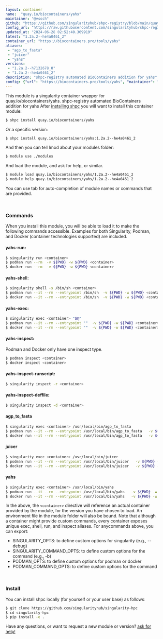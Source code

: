 ```yaml
---
layout: container
name:  "quay.io/biocontainers/yahs"
maintainer: "@vsoch"
github: "https://github.com/singularityhub/shpc-registry/blob/main/quay.io/biocontainers/yahs/container.yaml"
config_url: "https://raw.githubusercontent.com/singularityhub/shpc-registry/main/quay.io/biocontainers/yahs/container.yaml"
updated_at: "2024-06-28 02:52:40.369919"
latest: "1.2a.2--he4a0461_2"
container_url: "https://biocontainers.pro/tools/yahs"
aliases:
 - "agp_to_fasta"
 - "juicer"
 - "yahs"
versions:
 - "1.2a.2--h7132678_0"
 - "1.2a.2--he4a0461_2"
description: "shpc-registry automated BioContainers addition for yahs"
config: {"url": "https://biocontainers.pro/tools/yahs", "maintainer": "@vsoch", "description": "shpc-registry automated BioContainers addition for yahs", "latest": {"1.2a.2--he4a0461_2": "sha256:d930dec811e552dd88b9a337307c5cb7f6431e4de9d43dce7f1bb760e9c50a09"}, "tags": {"1.2a.2--h7132678_0": "sha256:c946489c2a3b5f18f55f8a48059f544db6aed5f94fdde4f712f21210be861f98", "1.2a.2--he4a0461_2": "sha256:d930dec811e552dd88b9a337307c5cb7f6431e4de9d43dce7f1bb760e9c50a09"}, "docker": "quay.io/biocontainers/yahs", "aliases": {"agp_to_fasta": "/usr/local/bin/agp_to_fasta", "juicer": "/usr/local/bin/juicer", "yahs": "/usr/local/bin/yahs"}}
---
```


This module is a singularity container wrapper for quay.io/biocontainers/yahs.
shpc-registry automated BioContainers addition for yahs
After [installing shpc](#install) you will want to install this container module:


```bash
$ shpc install quay.io/biocontainers/yahs
```

Or a specific version:

```bash
$ shpc install quay.io/biocontainers/yahs:1.2a.2--he4a0461_2
```

And then you can tell lmod about your modules folder:

```bash
$ module use ./modules
```

And load the module, and ask for help, or similar.

```bash
$ module load quay.io/biocontainers/yahs/1.2a.2--he4a0461_2
$ module help quay.io/biocontainers/yahs/1.2a.2--he4a0461_2
```

You can use tab for auto-completion of module names or commands that are provided.

<br>

### Commands

When you install this module, you will be able to load it to make the following commands accessible.
Examples for both Singularity, Podman, and Docker (container technologies supported) are included.

#### yahs-run:

```bash
$ singularity run <container>
$ podman run --rm  -v ${PWD} -w ${PWD} <container>
$ docker run --rm  -v ${PWD} -w ${PWD} <container>
```

#### yahs-shell:

```bash
$ singularity shell -s /bin/sh <container>
$ podman run --it --rm --entrypoint /bin/sh  -v ${PWD} -w ${PWD} <container>
$ docker run --it --rm --entrypoint /bin/sh  -v ${PWD} -w ${PWD} <container>
```

#### yahs-exec:

```bash
$ singularity exec <container> "$@"
$ podman run --it --rm --entrypoint ""  -v ${PWD} -w ${PWD} <container> "$@"
$ docker run --it --rm --entrypoint ""  -v ${PWD} -w ${PWD} <container> "$@"
```

#### yahs-inspect:

Podman and Docker only have one inspect type.

```bash
$ podman inspect <container>
$ docker inspect <container>
```

#### yahs-inspect-runscript:

```bash
$ singularity inspect -r <container>
```

#### yahs-inspect-deffile:

```bash
$ singularity inspect -d <container>
```


#### agp_to_fasta

```bash
$ singularity exec <container> /usr/local/bin/agp_to_fasta
$ podman run --it --rm --entrypoint /usr/local/bin/agp_to_fasta   -v ${PWD} -w ${PWD} <container> -c " $@"
$ docker run --it --rm --entrypoint /usr/local/bin/agp_to_fasta   -v ${PWD} -w ${PWD} <container> -c " $@"
```


#### juicer

```bash
$ singularity exec <container> /usr/local/bin/juicer
$ podman run --it --rm --entrypoint /usr/local/bin/juicer   -v ${PWD} -w ${PWD} <container> -c " $@"
$ docker run --it --rm --entrypoint /usr/local/bin/juicer   -v ${PWD} -w ${PWD} <container> -c " $@"
```


#### yahs

```bash
$ singularity exec <container> /usr/local/bin/yahs
$ podman run --it --rm --entrypoint /usr/local/bin/yahs   -v ${PWD} -w ${PWD} <container> -c " $@"
$ docker run --it --rm --entrypoint /usr/local/bin/yahs   -v ${PWD} -w ${PWD} <container> -c " $@"
```



In the above, the `<container>` directive will reference an actual container provided
by the module, for the version you have chosen to load. An environment file in the
module folder will also be bound. Note that although a container
might provide custom commands, every container exposes unique exec, shell, run, and
inspect aliases. For anycommands above, you can export:

 - SINGULARITY_OPTS: to define custom options for singularity (e.g., --debug)
 - SINGULARITY_COMMAND_OPTS: to define custom options for the command (e.g., -b)
 - PODMAN_OPTS: to define custom options for podman or docker
 - PODMAN_COMMAND_OPTS: to define custom options for the command

<br>

### Install

You can install shpc locally (for yourself or your user base) as follows:

```bash
$ git clone https://github.com/singularityhub/singularity-hpc
$ cd singularity-hpc
$ pip install -e .
```

Have any questions, or want to request a new module or version? [ask for help!](https://github.com/singularityhub/singularity-hpc/issues)